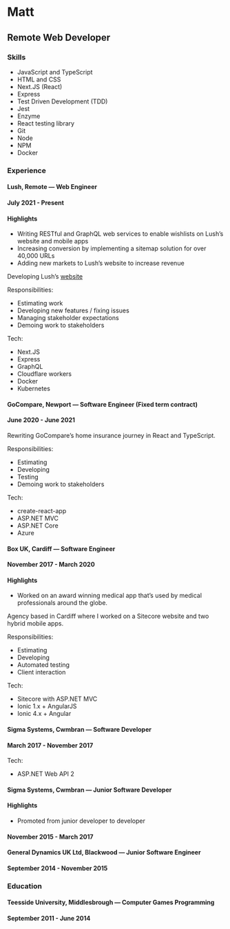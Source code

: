 # Matt

## Remote Web Developer

### Skills

- JavaScript and TypeScript
- HTML and CSS
- Next.JS (React)
- Express
- Test Driven Development (TDD)
- Jest
- Enzyme
- React testing library
- Git
- Node
- NPM
- Docker

### Experience

#### Lush, Remote — Web Engineer

#### July 2021 - Present

#### Highlights

- Writing RESTful and GraphQL web services to enable wishlists on Lush’s website and mobile apps
- Increasing conversion by implementing a sitemap solution for over 40,000 URLs
- Adding new markets to Lush’s website to increase revenue

Developing Lush’s [website](https://www.lush.com)

Responsibilities:

- Estimating work
- Developing new features / fixing issues
- Managing stakeholder expectations
- Demoing work to stakeholders

Tech:

- Next.JS
- Express
- GraphQL
- Cloudflare workers
- Docker
- Kubernetes

#### GoCompare, Newport — Software Engineer (Fixed term contract)

#### June 2020 - June 2021

Rewriting GoCompare’s home insurance journey in React and TypeScript.

Responsibilities:

- Estimating
- Developing
- Testing
- Demoing work to stakeholders

Tech:

- create-react-app
- ASP.NET MVC
- ASP.NET Core
- Azure

#### Box UK, Cardiff — Software Engineer

#### November 2017 - March 2020

#### Highlights

- Worked on an award winning medical app that’s used by medical professionals around the globe.

Agency based in Cardiff where I worked on a Sitecore website and two hybrid mobile apps.

Responsibilities:

- Estimating
- Developing
- Automated testing
- Client interaction

Tech:

- Sitecore with ASP.NET MVC
- Ionic 1.x + AngularJS
- Ionic 4.x + Angular

#### Sigma Systems, Cwmbran — Software Developer

#### March 2017 - November 2017

Tech:

- ASP.NET Web API 2

#### Sigma Systems, Cwmbran — Junior Software Developer

#### Highlights

- Promoted from junior developer to developer

#### November 2015 - March 2017

#### General Dynamics UK Ltd, Blackwood — Junior Software Engineer

#### September 2014 - November 2015

### Education

#### Teesside University, Middlesbrough — Computer Games Programming

#### September 2011 - June 2014
